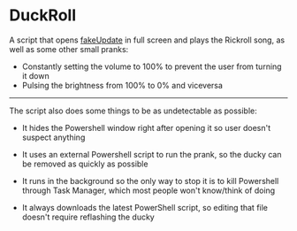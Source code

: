 # DuckRoll

A script that opens [fakeUpdate](http://fakeupdate.net/win10u/) in full screen and plays the Rickroll song, as well as some other small pranks: 

 - Constantly setting the volume to 100% to prevent the user from turning it down
 - Pulsing the brightness from 100% to 0% and viceversa

***

The script also does some things to be as undetectable as possible: 

 - It hides the Powershell window right after opening it so user doesn't suspect anything 

 - It uses an external Powershell script to run the prank, so the ducky can be removed as quickly as possible

 - It runs in the background so the only way to stop it is to kill Powershell through Task Manager, which most people won't know/think of doing

 - It always downloads the latest PowerShell script, so editing that file doesn't require reflashing the ducky